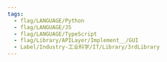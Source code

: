 ```yaml
---
tags:
  - flag/LANGUAGE/Python
  - flag/LANGUAGE/JS
  - flag/LANGUAGE/TypeScript
  - flag/Library/APILayer/Implement__/GUI
  - Label/Industry-工业科学/IT/Library/3rdLibrary
---
```

